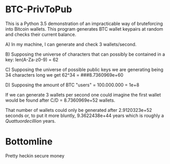# BTC-PrivToPub

This is a Python 3.5 demonstration of an impracticable way of bruteforcing into Bitcoin wallets. This program generates BTC wallet keypairs at random and checks their current balance.


A) In my machine, I can generate and check 3 wallets/second.

B) Supposing the universe of characters that can possibly be contained in a key: len(A-Za-z0-9) = 62

C) Supposing the universe of possible public keys we are generating being 34 characters long we get 62^34 = ###8.7360969e+60

D) Supposing the amount of BTC "users" = 100.000.000 = 1e+8

If we can generate 3 wallets per second one could imagine the first wallet would be found after C/D = 8.7360969e+52 wallets.

That number of wallets could only be generated after 2.9120323e+52 seconds or, to put it more bluntly, 9.3622438e+44 years which is roughly a *Quattuordecillion* years.

# Bottomline

Pretty heckin secure money